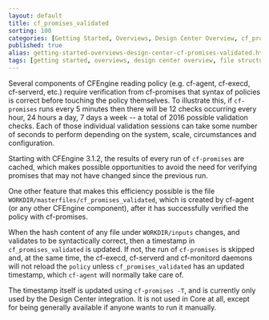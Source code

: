 ```yaml
---
layout: default
title: cf_promises_validated
sorting: 100
categories: [Getting Started, Overviews, Design Center Overview, cf_promises_validated]
published: true
alias: getting-started-overviews-design-center-cf-promises-validated.html
tags: [getting started, overviews, design center overview, file structure, cf_promises_validated]
---
```


Several components of CFEngine reading policy (e.g. cf-agent, cf-execd, cf-serverd, etc.) require verification from cf-promises that syntax of policies is correct before touching the policy themselves. To illustrate this, if `cf-promises` runs every 5 minutes then there will be 12 checks occurring every hour, 24 hours a day, 7 days a week -- a total of 2016 possible validation checks. Each of those individual validation sessions can take some number of seconds to perform depending on the system, scale, circumstances and configuration.

Starting with CFEngine 3.1.2, the results of every run of `cf-promises` are cached, which makes possible opportunities to avoid the need for verifying promises that may not have changed since the previous run. 

One other feature that makes this efficiency possible is the file `WORKDIR/masterfiles/cf_promises_validated`, which is created by cf-agent (or any other CFEngine component), after it has successfully verified the policy with cf-promises. 

When the hash content of any file under `WORKDIR/inputs` changes, and validates to be syntactically correct, then a timestamp in `cf_promises_validated` is updated. If not, the run of `cf-promises` is skipped and, at the same time, the cf-execd, cf-serverd and cf-monitord daemons will not reload the `policy` unless `cf_promises_validated` has an updated timestamp, which `cf-agent` will normally take care of.

The timestamp itself is updated using `cf-promises -T`, and is currently only used by the Design Center integration. It is not used in Core at all, except for being generally available if anyone wants to run it manually.